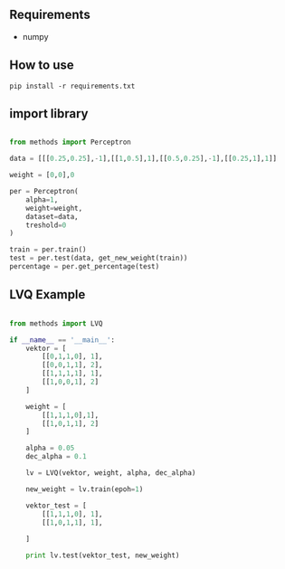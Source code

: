## Requirements
- numpy

## How to use

``` pip install -r requirements.txt ```

## import library

```python

from methods import Perceptron 

data = [[[0.25,0.25],-1],[[1,0.5],1],[[0.5,0.25],-1],[[0.25,1],1]]

weight = [0,0],0

per = Perceptron(
    alpha=1,
    weight=weight, 
    dataset=data, 
    treshold=0
)

train = per.train()
test = per.test(data, get_new_weight(train))
percentage = per.get_percentage(test)

```

## LVQ Example
```python

from methods import LVQ

if __name__ == '__main__':
    vektor = [
        [[0,1,1,0], 1],
        [[0,0,1,1], 2],
        [[1,1,1,1], 1],
        [[1,0,0,1], 2]
    ]

    weight = [
        [[1,1,1,0],1],
        [[1,0,1,1], 2]
    ]

    alpha = 0.05
    dec_alpha = 0.1

    lv = LVQ(vektor, weight, alpha, dec_alpha)

    new_weight = lv.train(epoh=1)

    vektor_test = [
        [[1,1,1,0], 1],
        [[1,0,1,1], 1],
        
    ]

    print lv.test(vektor_test, new_weight)


```